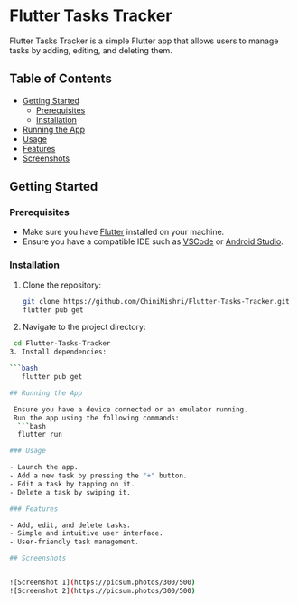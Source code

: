 # Flutter Tasks Tracker

Flutter Tasks Tracker is a simple Flutter app that allows users to manage tasks by adding, editing, and deleting them.

## Table of Contents

- [Getting Started](#getting-started)
  - [Prerequisites](#prerequisites)
  - [Installation](#installation)
- [Running the App](#running-the-app)
- [Usage](#usage)
- [Features](#features)
- [Screenshots](#screenshots)


## Getting Started

### Prerequisites

- Make sure you have [Flutter](https://flutter.dev/docs/get-started/install) installed on your machine.
- Ensure you have a compatible IDE such as [VSCode](https://code.visualstudio.com/) or [Android Studio](https://developer.android.com/studio).

### Installation

1. Clone the repository:

   ```bash
   git clone https://github.com/ChiniMishri/Flutter-Tasks-Tracker.git
   flutter pub get
2. Navigate to the project directory:

  ```bash
   cd Flutter-Tasks-Tracker
3. Install dependencies:

  ```bash
     flutter pub get

## Running the App

   Ensure you have a device connected or an emulator running.
   Run the app using the following commands:
    ```bash  
    flutter run

### Usage

- Launch the app.
- Add a new task by pressing the "+" button.
- Edit a task by tapping on it.
- Delete a task by swiping it.

### Features

- Add, edit, and delete tasks.
- Simple and intuitive user interface.
- User-friendly task management.

## Screenshots


![Screenshot 1](https://picsum.photos/300/500)
![Screenshot 2](https://picsum.photos/300/500)